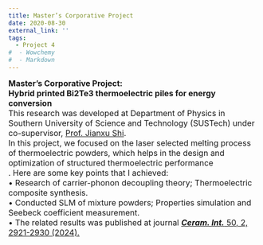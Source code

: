 ```yaml
---
title: Master’s Corporative Project
date: 2020-08-30
external_link: ''
tags:
  - Project 4
#  - Wowchemy
#  - Markdown
---
```

<div style="font-size:16px;">
<b>Master’s Corporative Project:<br> 
Hybrid printed Bi2Te3 thermoelectric piles for energy conversion</b><br>
This research was developed at Department of Physics in Southern University of Science and Technology (SUSTech) under co-supervisor, <a href="https://scholar.google.com/citations?user=1tlJQ-0AAAAJ&hl=en"  target="_blank" rel="noopener">Prof. Jianxu Shi</a>.<br>
In this project, we focused on the laser selected melting process of thermoelectric powders, which helps in the design and optimization of structured thermoelectric performance<br>.
Here are some key points that I achieved:<br>
•  Research of carrier-phonon decoupling theory; Thermoelectric composite synthesis. <br>
•  Conducted SLM of mixture powders; Properties simulation and Seebeck coefficient measurement. <br>
•  The related results was published at journal <a href="https://doi.org/10.1016/j.compositesb.2022.110368" target="_blank" rel="noopener"><b><i>Ceram. Int.</i></b> 50, 2, 2921-2930 (2024).</a>
<style>#section-markdown .max-w-prose{max-width:85%}</style>
</div>

<!--more-->